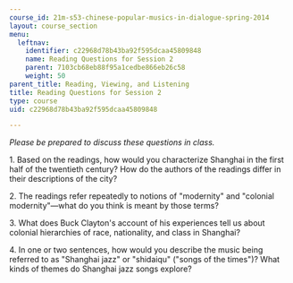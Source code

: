 ```yaml
---
course_id: 21m-s53-chinese-popular-musics-in-dialogue-spring-2014
layout: course_section
menu:
  leftnav:
    identifier: c22968d78b43ba92f595dcaa45809848
    name: Reading Questions for Session 2
    parent: 7103cb68eb88f95a1cedbe866eb26c58
    weight: 50
parent_title: Reading, Viewing, and Listening
title: Reading Questions for Session 2
type: course
uid: c22968d78b43ba92f595dcaa45809848

---
```


_Please be prepared to discuss these questions in class._

1\. Based on the readings, how would you characterize Shanghai in the first half of the twentieth century? How do the authors of the readings differ in their descriptions of the city?

2\. The readings refer repeatedly to notions of "modernity" and "colonial modernity"—what do you think is meant by those terms?

3\. What does Buck Clayton's account of his experiences tell us about colonial hierarchies of race, nationality, and class in Shanghai?

4\. In one or two sentences, how would you describe the music being referred to as "Shanghai jazz" or "shidaiqu" ("songs of the times")? What kinds of themes do Shanghai jazz songs explore?